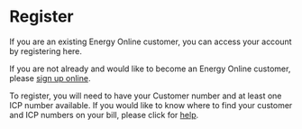 # Register
If you are an existing Energy Online customer, you can access your account by registering here.


If you are not already and would like to become an Energy Online customer, please [sign up online](https://www.energyonline.co.nz/Default.aspx?tabid=98).

To register, you will need to have your Customer number and at least one ICP number available. If you would like to know where to find your customer and ICP numbers on your bill, please click for [help](https://www.energyonline.co.nz/DesktopModules/FourthMedia.AccountLogin/images/customer-bill.gif).


